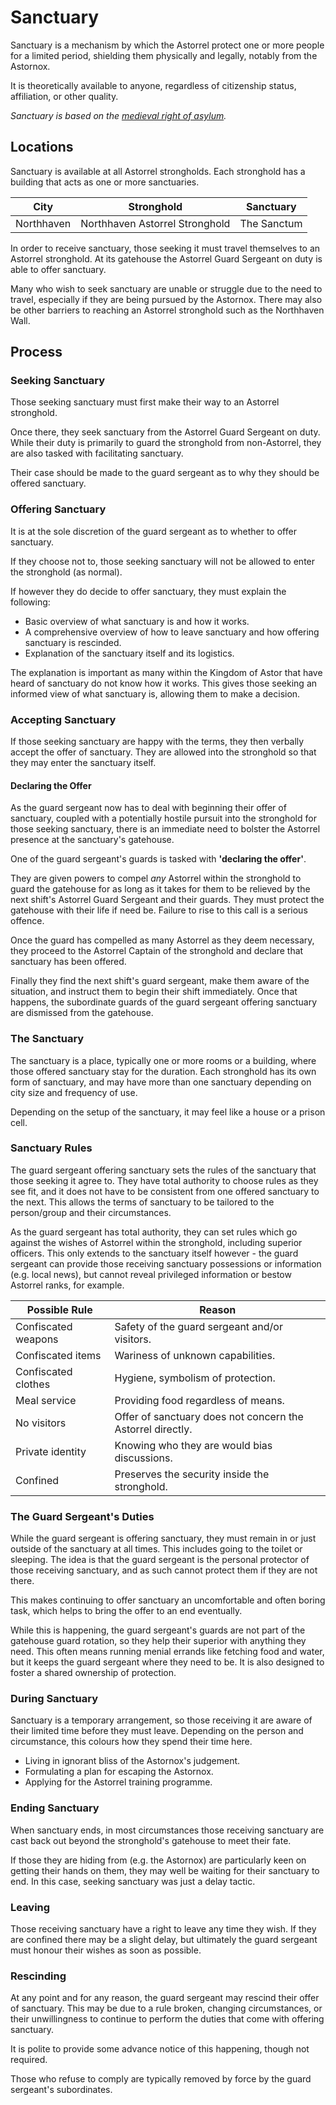 # Sanctuary

Sanctuary is a mechanism by which the Astorrel protect one or more people for a limited period, shielding them physically and legally, notably from the Astornox.

It is theoretically available to anyone, regardless of citizenship status, affiliation, or other quality.

*Sanctuary is based on the [medieval right of asylum](https://en.wikipedia.org/wiki/Right_of_asylum#Medieval_England).*

## Locations

Sanctuary is available at all Astorrel strongholds. Each stronghold has a building that acts as one or more sanctuaries.

| City | Stronghold | Sanctuary |
| --- | --- | --- |
| Northhaven | Northhaven Astorrel Stronghold | The Sanctum |

In order to receive sanctuary, those seeking it must travel themselves to an Astorrel stronghold. At its gatehouse the Astorrel Guard Sergeant on duty is able to offer sanctuary.

Many who wish to seek sanctuary are unable or struggle due to the need to travel, especially if they are being pursued by the Astornox. There may also be other barriers to reaching an Astorrel stronghold such as the Northhaven Wall.

## Process

### Seeking Sanctuary

Those seeking sanctuary must first make their way to an Astorrel stronghold.

Once there, they seek sanctuary from the Astorrel Guard Sergeant on duty. While their duty is primarily to guard the stronghold from non-Astorrel, they are also tasked with facilitating sanctuary.

Their case should be made to the guard sergeant as to why they should be offered sanctuary.

### Offering Sanctuary

It is at the sole discretion of the guard sergeant as to whether to offer sanctuary.

If they choose not to, those seeking sanctuary will not be allowed to enter the stronghold (as normal).

If however they do decide to offer sanctuary, they must explain the following:

- Basic overview of what sanctuary is and how it works.
- A comprehensive overview of how to leave sanctuary and how offering sanctuary is rescinded.
- Explanation of the sanctuary itself and its logistics.

The explanation is important as many within the Kingdom of Astor that have heard of sanctuary do not know how it works. This gives those seeking an informed view of what sanctuary is, allowing them to make a decision.

### Accepting Sanctuary

If those seeking sanctuary are happy with the terms, they then verbally accept the offer of sanctuary. They are allowed into the stronghold so that they may enter the sanctuary itself.

#### Declaring the Offer

As the guard sergeant now has to deal with beginning their offer of sanctuary, coupled with a potentially hostile pursuit into the stronghold for those seeking sanctuary, there is an immediate need to bolster the Astorrel presence at the sanctuary's gatehouse.

One of the guard sergeant's guards is tasked with **'declaring the offer'**.

They are given powers to compel *any* Astorrel within the stronghold to guard the gatehouse for as long as it takes for them to be relieved by the next shift's Astorrel Guard Sergeant and their guards. They must protect the gatehouse with their life if need be. Failure to rise to this call is a serious offence.

Once the guard has compelled as many Astorrel as they deem necessary, they proceed to the Astorrel Captain of the stronghold and declare that sanctuary has been offered.

Finally they find the next shift's guard sergeant, make them aware of the situation, and instruct them to begin their shift immediately. Once that happens, the subordinate guards of the guard sergeant offering sanctuary are dismissed from the gatehouse.

### The Sanctuary

The sanctuary is a place, typically one or more rooms or a building, where those offered sanctuary stay for the duration. Each stronghold has its own form of sanctuary, and may have more than one sanctuary depending on city size and frequency of use.

Depending on the setup of the sanctuary, it may feel like a house or a prison cell.

### Sanctuary Rules

The guard sergeant offering sanctuary sets the rules of the sanctuary that those seeking it agree to. They have total authority to choose rules as they see fit, and it does not have to be consistent from one offered sanctuary to the next. This allows the terms of sanctuary to be tailored to the person/group and their circumstances.

As the guard sergeant has total authority, they can set rules which go against the wishes of Astorrel within the stronghold, including superior officers. This only extends to the sanctuary itself however - the guard sergeant can provide those receiving sanctuary possessions or information (e.g. local news), but cannot reveal privileged information or bestow Astorrel ranks, for example.

| Possible Rule | Reason |
| --- | --- |
| Confiscated weapons | Safety of the guard sergeant and/or visitors. |
| Confiscated items | Wariness of unknown capabilities. |
| Confiscated clothes | Hygiene, symbolism of protection. |
| Meal service | Providing food regardless of means. |
| No visitors | Offer of sanctuary does not concern the Astorrel directly. |
| Private identity | Knowing who they are would bias discussions. |
| Confined | Preserves the security inside the stronghold. |

### The Guard Sergeant's Duties

While the guard sergeant is offering sanctuary, they must remain in or just outside of the sanctuary at all times. This includes going to the toilet or sleeping. The idea is that the guard sergeant is the personal protector of those receiving sanctuary, and as such cannot protect them if they are not there.

This makes continuing to offer sanctuary an uncomfortable and often boring task, which helps to bring the offer to an end eventually.

While this is happening, the guard sergeant's guards are not part of the gatehouse guard rotation, so they help their superior with anything they need. This often means running menial errands like fetching food and water, but it keeps the guard sergeant where they need to be. It is also designed to foster a shared ownership of protection.

### During Sanctuary

Sanctuary is a temporary arrangement, so those receiving it are aware of their limited time before they must leave. Depending on the person and circumstance, this colours how they spend their time here.

- Living in ignorant bliss of the Astornox's judgement.
- Formulating a plan for escaping the Astornox.
- Applying for the Astorrel training programme.

### Ending Sanctuary

When sanctuary ends, in most circumstances those receiving sanctuary are cast back out beyond the stronghold's gatehouse to meet their fate.

If those they are hiding from (e.g. the Astornox) are particularly keen on getting their hands on them, they may well be waiting for their sanctuary to end. In this case, seeking sanctuary was just a delay tactic.

### Leaving

Those receiving sanctuary have a right to leave any time they wish. If they are confined there may be a slight delay, but ultimately the guard sergeant must honour their wishes as soon as possible.

### Rescinding

At any point and for any reason, the guard sergeant may rescind their offer of sanctuary. This may be due to a rule broken, changing circumstances, or their unwillingness to continue to perform the duties that come with offering sanctuary.

It is polite to provide some advance notice of this happening, though not required.

Those who refuse to comply are typically removed by force by the guard sergeant's subordinates.
